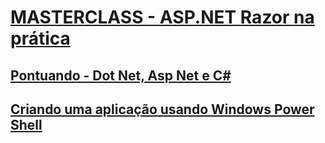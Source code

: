 # [MASTERCLASS - ASP.NET Razor na prática](https://www.youtube.com/watch?v=UNMfTGiAR2c)

## [Pontuando - Dot Net, Asp Net e C#](https://youtu.be/UNMfTGiAR2c?t=406)

## [Criando uma aplicação usando Windows Power Shell](https://youtu.be/UNMfTGiAR2c?t=849)

<!--
# MASTERCLASS - ASP.NET Razor na prática
## Criando uma aplicação usando Windows Power Shell
--------------

# MASTERCLASS - ASP.NET Razor na prática
## Pontuando - Dot Net, Asp Net e C#
## Criando uma aplicação usando Windows Power Shell
-->